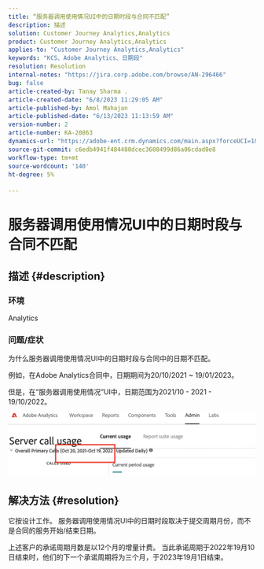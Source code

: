 ```yaml
---
title: “服务器调用使用情况UI中的日期时段与合同不匹配”
description: 描述
solution: Customer Journey Analytics,Analytics
product: Customer Journey Analytics,Analytics
applies-to: "Customer Journey Analytics,Analytics"
keywords: "KCS、Adobe Analytics、日期段"
resolution: Resolution
internal-notes: "https://jira.corp.adobe.com/browse/AN-296466"
bug: false
article-created-by: Tanay Sharma .
article-created-date: "6/8/2023 11:29:05 AM"
article-published-by: Amol Mahajan
article-published-date: "6/13/2023 11:13:59 AM"
version-number: 2
article-number: KA-20863
dynamics-url: "https://adobe-ent.crm.dynamics.com/main.aspx?forceUCI=1&pagetype=entityrecord&etn=knowledgearticle&id=718f0faa-ef05-ee11-8f6e-6045bd006b3d"
source-git-commit: c6edb4941f484480dcec3608499d86a06cdad0e8
workflow-type: tm+mt
source-wordcount: '140'
ht-degree: 5%

---
```


# 服务器调用使用情况UI中的日期时段与合同不匹配

## 描述 {#description}


### <b>环境</b>

Analytics

### <b>问题/症状</b>

为什么服务器调用使用情况UI中的日期时段与合同中的日期不匹配。

例如，在Adobe Analytics合同中，日期期间为20/10/2021 ~ 19/01/2023。


但是，在“服务器调用使用情况”UI中，日期范围为2021/10 - 2021 - 19/10/2022。


<b>![](assets/___728f0faa-ef05-ee11-8f6e-6045bd006b3d___.png)</b>

## 解决方法 {#resolution}


它按设计工作。 服务器调用使用情况UI中的日期时段取决于提交周期月份，而不是合同的服务开始/结束日期。

上述客户的承诺周期月数是以12个月的增量计费。 当此承诺周期于2022年19月10日结束时，他们的下一个承诺周期将为三个月，于2023年19月1日结束。
